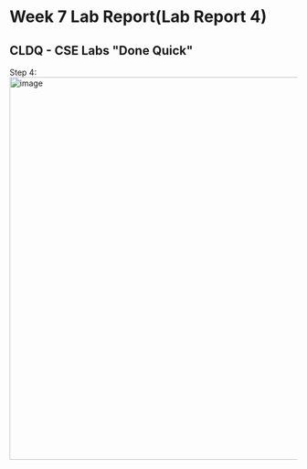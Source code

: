 # Week 7 Lab Report(Lab Report 4)
## CLDQ - CSE Labs "Done Quick"
Step 4: <img width="671" alt="image" src="https://user-images.githubusercontent.com/110417501/221388254-cb41c88a-4ae2-48c3-b04e-03189205ae0b.png">
